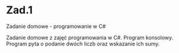 # Zad.1
Zadanie domowe - programowanie w C#

Zadanie domowe z zajęć programowania w C#. Program konsolowy. Program pyta o podanie dwóch liczb oraz wskazanie ich sumy.
